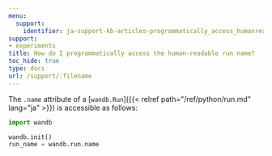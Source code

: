 ```yaml
---
menu:
  support:
    identifier: ja-support-kb-articles-programmatically_access_humanreadable_run_name
support:
- experiments
title: How do I programmatically access the human-readable run name?
toc_hide: true
type: docs
url: /support/:filename
---
```


The `.name` attribute of a [`wandb.Run`]({{< relref path="/ref/python/run.md" lang="ja" >}}) is accessible as follows:

```python
import wandb

wandb.init()
run_name = wandb.run.name
```